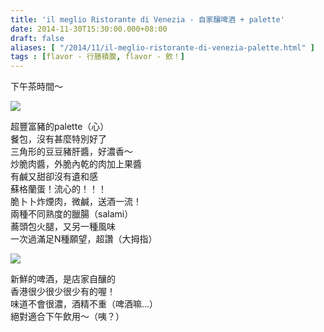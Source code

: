 ```yaml
---
title: 'il meglio Ristorante di Venezia - 自家釀啤酒 + palette'
date: 2014-11-30T15:30:00.000+08:00
draft: false
aliases: [ "/2014/11/il-meglio-ristorante-di-venezia-palette.html" ]
tags : [flavor - 行膳積腹, flavor - 飲！]
---
```


下午茶時間～  

[![](https://farm8.staticflickr.com/7561/15717006640_fffae59f33_z.jpg)](https://farm8.staticflickr.com/7561/15717006640_fffae59f33_z.jpg)

超豐富豬的palette（心）  
餐包，沒有甚麼特別好了  
三角形的豆豆豬肝醬，好濃香～  
炒脆肉醬，外脆內乾的肉加上果醬  
有鹹又甜卻沒有遺和感  
蘇格蘭蛋！流心的！！！  
脆卜卜炸煙肉，微鹹，送酒一流！  
兩種不同熟度的臘腸（salami）  
蕎頭包火腿，又另一種風味  
一次過滿足N種願望，超讚（大拇指）  

[![](https://farm8.staticflickr.com/7544/15904306915_ee9e772a86_z.jpg)](https://farm8.staticflickr.com/7544/15904306915_ee9e772a86_z.jpg)

新鮮的啤酒，是店家自釀的  
香港很少很少很少有的喔！  
味道不會很濃，酒精不重（啤酒嘛...）  
絕對適合下午飲用～（咦？）